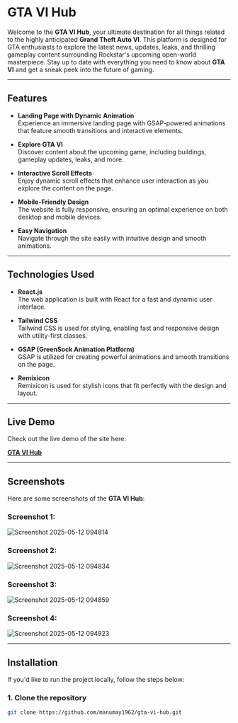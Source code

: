 # GTA VI Hub

Welcome to the **GTA VI Hub**, your ultimate destination for all things related to the highly anticipated **Grand Theft Auto VI**. This platform is designed for GTA enthusiasts to explore the latest news, updates, leaks, and thrilling gameplay content surrounding Rockstar's upcoming open-world masterpiece. Stay up to date with everything you need to know about **GTA VI** and get a sneak peek into the future of gaming.

---

## Features

- **Landing Page with Dynamic Animation**  
  Experience an immersive landing page with GSAP-powered animations that feature smooth transitions and interactive elements.

- **Explore GTA VI**  
  Discover content about the upcoming game, including buildings, gameplay updates, leaks, and more.

- **Interactive Scroll Effects**  
  Enjoy dynamic scroll effects that enhance user interaction as you explore the content on the page.

- **Mobile-Friendly Design**  
  The website is fully responsive, ensuring an optimal experience on both desktop and mobile devices.

- **Easy Navigation**  
  Navigate through the site easily with intuitive design and smooth animations.

---

## Technologies Used

- **React.js**  
  The web application is built with React for a fast and dynamic user interface.

- **Tailwind CSS**  
  Tailwind CSS is used for styling, enabling fast and responsive design with utility-first classes.

- **GSAP (GreenSock Animation Platform)**  
  GSAP is utilized for creating powerful animations and smooth transitions on the page.

- **Remixicon**  
  Remixicon is used for stylish icons that fit perfectly with the design and layout.

---

## Live Demo

Check out the live demo of the site here:

[**GTA VI Hub**](https://gta-vi-chi.vercel.app/)

---

## Screenshots

Here are some screenshots of the **GTA VI Hub**:

### Screenshot 1:  
![Screenshot 2025-05-12 094814](https://github.com/user-attachments/assets/d0d6d388-9f3c-426e-85b5-26a313973f77)


### Screenshot 2:  
![Screenshot 2025-05-12 094834](https://github.com/user-attachments/assets/c84055d1-a8c7-4fa4-bc7d-2cc6db47c325)


### Screenshot 3:  
![Screenshot 2025-05-12 094859](https://github.com/user-attachments/assets/7ba3230f-0145-4190-ac57-ecb8d61ef103)


### Screenshot 4:  
![Screenshot 2025-05-12 094923](https://github.com/user-attachments/assets/0b192e19-eaa6-46bf-914d-a133e529013b)



---

## Installation

If you'd like to run the project locally, follow the steps below:

### 1. Clone the repository

```bash
git clone https://github.com/manumay1962/gta-vi-hub.git



